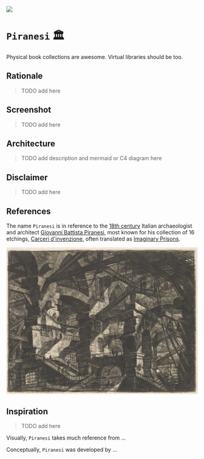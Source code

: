 [![](https://img.shields.io/badge/piranesi_1.0.0-build-orange)](https://github.com/gongahkia/piranesi/releases/tag/1.0.0)

# `Piranesi` 🏛️

Physical book collections are awesome. Virtual libraries should be too.

## Rationale

> TODO add here

## Screenshot

> TODO add here

## Architecture 

> TODO add description and mermaid or C4 diagram here

## Disclaimer

> TODO add here

## References

The name `Piranesi` is in reference to the [18th century](https://en.wikipedia.org/wiki/1720) Italian archaeologist and architect [Giovanni Battista Piranesi](https://en.wikipedia.org/wiki/Giovanni_Battista_Piranesi), most known for his collection of 16 etchings, [Carceri d'invenzione](https://en.wikipedia.org/wiki/Carceri_d%27invenzione), often translated as [Imaginary Prisons](https://artmuseum.princeton.edu/object-package/giovanni-battista-piranesi-imaginary-prisons/3640).  

![](./asset/logo/prison.jpg)

## Inspiration

> TODO add here

Visually, `Piranesi` takes much reference from ...

Conceptually, `Piranesi` was developed by ... 
